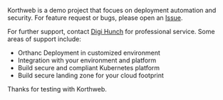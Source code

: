 Korthweb is a demo project that focues on deployment automation and security. For feature request or bugs, please open an [Issue](https://github.com/digihunch/korthweb/issues).

For further support, contact [Digi Hunch](https://www.digihunch.com/) for professional service. Some areas of support include:

* Orthanc Deployment in customized environment
* Integration with your environment and platform
* Build secure and compliant Kubernetes platform
* Build secure landing zone for your cloud footprint

Thanks for testing with Korthweb.

